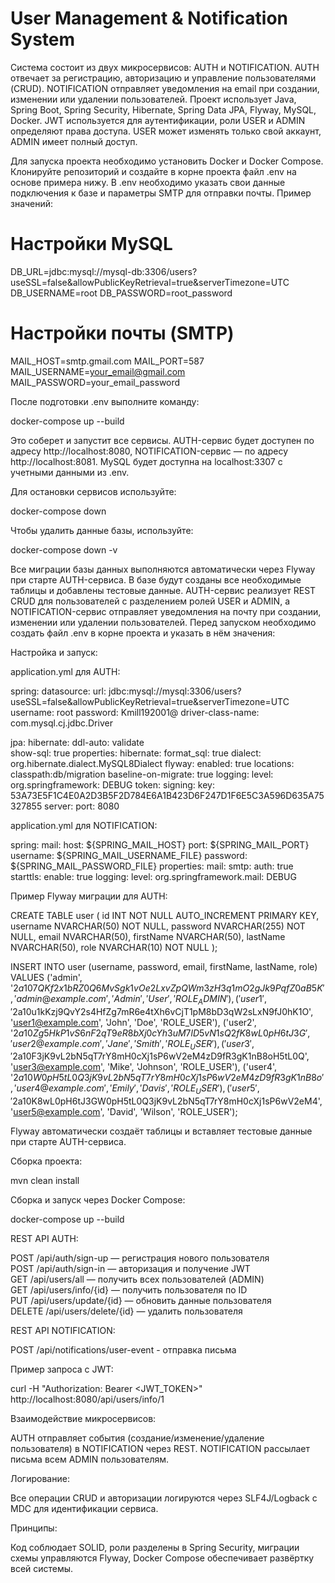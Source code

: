 # User Management & Notification System

Система состоит из двух микросервисов: AUTH и NOTIFICATION. AUTH отвечает за регистрацию, авторизацию и управление пользователями (CRUD). NOTIFICATION отправляет уведомления на email при создании, изменении или удалении пользователей. Проект использует Java, Spring Boot, Spring Security, Hibernate, Spring Data JPA, Flyway, MySQL, Docker. JWT используется для аутентификации, роли USER и ADMIN определяют права доступа. USER может изменять только свой аккаунт, ADMIN имеет полный доступ.

Для запуска проекта необходимо установить Docker и Docker Compose. 
Клонируйте репозиторий и создайте в корне проекта файл .env на основе примера нижу. 
В .env необходимо указать свои данные подключения к базе и параметры SMTP для отправки почты. Пример значений:

# Настройки MySQL
DB_URL=jdbc:mysql://mysql-db:3306/users?useSSL=false&allowPublicKeyRetrieval=true&serverTimezone=UTC
DB_USERNAME=root
DB_PASSWORD=root_password

# Настройки почты (SMTP)
MAIL_HOST=smtp.gmail.com
MAIL_PORT=587
MAIL_USERNAME=your_email@gmail.com
MAIL_PASSWORD=your_email_password

После подготовки .env выполните команду:

docker-compose up --build

Это соберет и запустит все сервисы. AUTH-сервис будет доступен по адресу http://localhost:8080, NOTIFICATION-сервис — по адресу http://localhost:8081. 
MySQL будет доступна на localhost:3307 с учетными данными из .env.

Для остановки сервисов используйте:

docker-compose down

Чтобы удалить данные базы, используйте:

docker-compose down -v

Все миграции базы данных выполняются автоматически через Flyway при старте AUTH-сервиса. В базе будут созданы все необходимые таблицы и добавлены тестовые данные. 
AUTH-сервис реализует REST CRUD для пользователей с разделением ролей USER и ADMIN, а NOTIFICATION-сервис отправляет уведомления на почту при создании, изменении или удалении пользователей.
Перед запуском необходимо создать файл .env в корне проекта и указать в нём значения:


Настройка и запуск:

application.yml для AUTH:

spring:
  datasource:
    url: jdbc:mysql://mysql:3306/users?useSSL=false&allowPublicKeyRetrieval=true&serverTimezone=UTC
    username: root
    password: Kmill192001@
    driver-class-name: com.mysql.cj.jdbc.Driver

  jpa:
    hibernate:
      ddl-auto: validate      
    show-sql: true
    properties:
      hibernate:
        format_sql: true
        dialect: org.hibernate.dialect.MySQL8Dialect
flyway:
  enabled: true
  locations: classpath:db/migration
  baseline-on-migrate: true
logging:
  level:
    org.springframework: DEBUG
token:
  signing:
    key: 53A73E5F1C4E0A2D3B5F2D784E6A1B423D6F247D1F6E5C3A596D635A75327855
server:
  port: 8080

application.yml для NOTIFICATION:

spring:
  mail:
    host: ${SPRING_MAIL_HOST}
    port: ${SPRING_MAIL_PORT}
    username: ${SPRING_MAIL_USERNAME_FILE}
    password: ${SPRING_MAIL_PASSWORD_FILE}
    properties:
      mail:
        smtp:
          auth: true
          starttls:
            enable: true
logging:
  level:
    org.springframework.mail: DEBUG

Пример Flyway миграции для AUTH:

CREATE TABLE user (
id INT NOT NULL AUTO_INCREMENT PRIMARY KEY,
username NVARCHAR(50) NOT NULL,
password NVARCHAR(255) NOT NULL,
email NVARCHAR(50),
firstName NVARCHAR(50),
lastName NVARCHAR(50),
role NVARCHAR(10) NOT NULL
);

INSERT INTO user (username, password, email, firstName, lastName, role) VALUES
('admin', '$2a$10$7QKf2x1bRZ0Q6MvSgk1vOe2LxvZpQWm3zH3q1mO2gJk9PqfZ0aB5K', 'admin@example.com', 'Admin', 'User', 'ROLE_ADMIN'),
('user1', '$2a$10$u1kKzj9QvY2s4HfZg7mR6e4tXh6vCjT1pM8bD3qW2sLxN9fJ0hK1O', 'user1@example.com', 'John', 'Doe', 'ROLE_USER'),
('user2', '$2a$10$Zg5HkP1vS6nF2qT9eR8bXj0cYh3uM7lD5vN1sQ2fK8wL0pH6tJ3G', 'user2@example.com', 'Jane', 'Smith', 'ROLE_USER'),
('user3', '$2a$10$F3jK9vL2bN5qT7rY8mH0cXj1sP6wV2eM4zD9fR3gK1nB8oH5tL0Q', 'user3@example.com', 'Mike', 'Johnson', 'ROLE_USER'),
('user4', '$2a$10$W0pH5tL0Q3jK9vL2bN5qT7rY8mH0cXj1sP6wV2eM4zD9fR3gK1nB8o', 'user4@example.com', 'Emily', 'Davis', 'ROLE_USER'),
('user5', '$2a$10$K8wL0pH6tJ3GW0pH5tL0Q3jK9vL2bN5qT7rY8mH0cXj1sP6wV2eM4', 'user5@example.com', 'David', 'Wilson', 'ROLE_USER');

Flyway автоматически создаёт таблицы и вставляет тестовые данные при старте AUTH-сервиса.

Сборка проекта:

mvn clean install

Сборка и запуск через Docker Compose:

docker-compose up --build

REST API AUTH:

POST /api/auth/sign-up — регистрация нового пользователя  
POST /api/auth/sign-in — авторизация и получение JWT  
GET /api/users/all — получить всех пользователей (ADMIN)  
GET /api/users/info/{id} — получить пользователя по ID  
PUT /api/users/update/{id} — обновить данные пользователя  
DELETE /api/users/delete/{id} — удалить пользователя

REST API NOTIFICATION:

POST /api/notifications/user-event - отправка письма

Пример запроса с JWT:

curl -H "Authorization: Bearer <JWT_TOKEN>" http://localhost:8080/api/users/info/1

Взаимодействие микросервисов:

AUTH отправляет события (создание/изменение/удаление пользователя) в NOTIFICATION через REST. NOTIFICATION рассылает письма всем ADMIN пользователям.

Логирование:

Все операции CRUD и авторизации логируются через SLF4J/Logback с MDC для идентификации сервиса.

Принципы:

Код соблюдает SOLID, роли разделены в Spring Security, миграции схемы управляются Flyway, 
Docker Compose обеспечивает развёртку всей системы.
